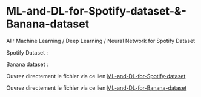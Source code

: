 # ML-and-DL-for-Spotify-dataset-&-Banana-dataset

AI : Machine Learning / Deep Learning / Neural Network for Spotify Dataset

Spotify Dataset : 

Banana dataset : 

Ouvrez directement le fichier via ce lien [ML-and-DL-for-Spotify-dataset](Spotify.ipynb)

Ouvrez directement le fichier via ce lien [ML-and-DL-for-Banana-dataset]()

